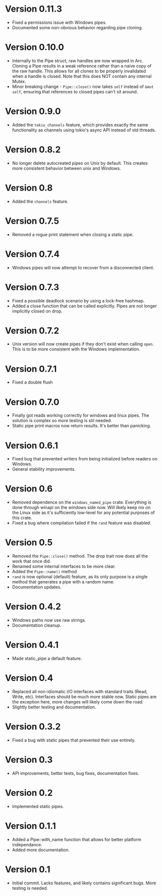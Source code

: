 # Version 0.11.3
- Fixed a permissions issue with Windows pipes. 
- Documented some non-obvious behavior regarding pipe cloning. 

# Version 0.10.0
- Internally to the Pipe struct, raw handles are now wrapped in Arc. Cloning a Pipe results in a weak reference rather than a naive copy of the raw handle. This allows for all clones to be properly invalidated when a handle is closed. Note that this does NOT contain any internal Mutex.
- Minor breaking change - `Pipe::close()` now takes `self` instead of `&mut self`, ensuring that references to closed pipes can't sit around. 

# Version 0.9.0
- Added the `tokio_channels` feature, which provides exactly the same functionality as channels using tokio's async API instead of std threads.

# Version 0.8.2
- No longer delete autocreated pipes on Unix by default. This creates more consistent behavior between unix and Windows.

# Version 0.8
- Added the `channels` feature.

# Version 0.7.5
- Removed a rogue print statement when closing a static pipe.

# Version 0.7.4
- Windows pipes will now attempt to recover from a disconnected client.

# Version 0.7.3
- Fixed a possible deadlock scenario by using a lock-free hashmap.
- Added a close function that can be called explicitly. Pipes are not longer implicitly closed on drop.

# Version 0.7.2
- Unix version will now create pipes if they don't exist when calling `open`. This is to be more consistent with the Windows implementation.

# Version 0.7.1
- Fixed a double flush

# Version 0.7.0
- Finally got reads working correctly for windows and linux pipes. The solution is complex so more testing is stil needed.
- Static pipe print macros now return results. It's better than panicking.

# Version 0.6.1
- Fixed bug that prevented writers from being initialized before readers on Windows. 
- General stability improvements.

# Version 0.6
- Removed dependence on the `windows_named_pipe` crate. Everything is done through winapi on the windows side now. Will likely keep nix on the Linux side as it's sufficiently low-level for any potential purposes of this crate.
- Fixed a bug where compilation failed if the `rand` feature was disabled.

# Version 0.5
- Removed the `Pipe::close()` method. The drop trait now does all the work that once did.
- Renamed some internal interfaces to be more clear.
- Added the `Pipe::name()` method
- `rand` is now optional (default) feature, as its only purpose is a single method that generates a pipe with a random name.
- Documentation updates.

# Version 0.4.2
- Windows paths now use raw strings.
- Documentation cleanup.

# Version 0.4.1
- Made static_pipe a default feature.

# Version 0.4
- Replaced all non-idiomatic I/O interfaces with standard traits (Read, Write, etc). Interfaces should be much more stable now. Static pipes are the exception here, more changes will likely come down the road.
- Slightly better testing and documentation.

# Version 0.3.2
- Fixed a bug with static pipes that prevented their use entirely.

# Version 0.3
- API improvements, better tests, bug fixes, documentation fixes.

# Version 0.2
- Implemented static pipes.

# Version 0.1.1
- Added a Pipe::with_name function that allows for better platform independance.
- Added more documentation.

# Version 0.1
- Initial commit. Lacks features, and likely contains significant bugs. More testing is needed.
